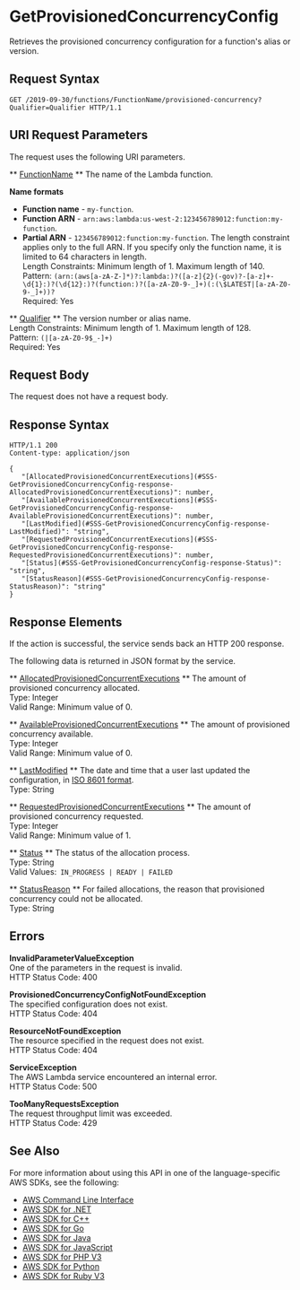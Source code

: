 # GetProvisionedConcurrencyConfig<a name="API_GetProvisionedConcurrencyConfig"></a>

Retrieves the provisioned concurrency configuration for a function's alias or version\.

## Request Syntax<a name="API_GetProvisionedConcurrencyConfig_RequestSyntax"></a>

```
GET /2019-09-30/functions/FunctionName/provisioned-concurrency?Qualifier=Qualifier HTTP/1.1
```

## URI Request Parameters<a name="API_GetProvisionedConcurrencyConfig_RequestParameters"></a>

The request uses the following URI parameters\.

 ** [FunctionName](#API_GetProvisionedConcurrencyConfig_RequestSyntax) **   <a name="SSS-GetProvisionedConcurrencyConfig-request-FunctionName"></a>
The name of the Lambda function\.  

**Name formats**
+  **Function name** \- `my-function`\.
+  **Function ARN** \- `arn:aws:lambda:us-west-2:123456789012:function:my-function`\.
+  **Partial ARN** \- `123456789012:function:my-function`\.
The length constraint applies only to the full ARN\. If you specify only the function name, it is limited to 64 characters in length\.  
Length Constraints: Minimum length of 1\. Maximum length of 140\.  
Pattern: `(arn:(aws[a-zA-Z-]*)?:lambda:)?([a-z]{2}(-gov)?-[a-z]+-\d{1}:)?(\d{12}:)?(function:)?([a-zA-Z0-9-_]+)(:(\$LATEST|[a-zA-Z0-9-_]+))?`   
Required: Yes

 ** [Qualifier](#API_GetProvisionedConcurrencyConfig_RequestSyntax) **   <a name="SSS-GetProvisionedConcurrencyConfig-request-Qualifier"></a>
The version number or alias name\.  
Length Constraints: Minimum length of 1\. Maximum length of 128\.  
Pattern: `(|[a-zA-Z0-9$_-]+)`   
Required: Yes

## Request Body<a name="API_GetProvisionedConcurrencyConfig_RequestBody"></a>

The request does not have a request body\.

## Response Syntax<a name="API_GetProvisionedConcurrencyConfig_ResponseSyntax"></a>

```
HTTP/1.1 200
Content-type: application/json

{
   "[AllocatedProvisionedConcurrentExecutions](#SSS-GetProvisionedConcurrencyConfig-response-AllocatedProvisionedConcurrentExecutions)": number,
   "[AvailableProvisionedConcurrentExecutions](#SSS-GetProvisionedConcurrencyConfig-response-AvailableProvisionedConcurrentExecutions)": number,
   "[LastModified](#SSS-GetProvisionedConcurrencyConfig-response-LastModified)": "string",
   "[RequestedProvisionedConcurrentExecutions](#SSS-GetProvisionedConcurrencyConfig-response-RequestedProvisionedConcurrentExecutions)": number,
   "[Status](#SSS-GetProvisionedConcurrencyConfig-response-Status)": "string",
   "[StatusReason](#SSS-GetProvisionedConcurrencyConfig-response-StatusReason)": "string"
}
```

## Response Elements<a name="API_GetProvisionedConcurrencyConfig_ResponseElements"></a>

If the action is successful, the service sends back an HTTP 200 response\.

The following data is returned in JSON format by the service\.

 ** [AllocatedProvisionedConcurrentExecutions](#API_GetProvisionedConcurrencyConfig_ResponseSyntax) **   <a name="SSS-GetProvisionedConcurrencyConfig-response-AllocatedProvisionedConcurrentExecutions"></a>
The amount of provisioned concurrency allocated\.  
Type: Integer  
Valid Range: Minimum value of 0\.

 ** [AvailableProvisionedConcurrentExecutions](#API_GetProvisionedConcurrencyConfig_ResponseSyntax) **   <a name="SSS-GetProvisionedConcurrencyConfig-response-AvailableProvisionedConcurrentExecutions"></a>
The amount of provisioned concurrency available\.  
Type: Integer  
Valid Range: Minimum value of 0\.

 ** [LastModified](#API_GetProvisionedConcurrencyConfig_ResponseSyntax) **   <a name="SSS-GetProvisionedConcurrencyConfig-response-LastModified"></a>
The date and time that a user last updated the configuration, in [ISO 8601 format](https://www.iso.org/iso-8601-date-and-time-format.html)\.  
Type: String

 ** [RequestedProvisionedConcurrentExecutions](#API_GetProvisionedConcurrencyConfig_ResponseSyntax) **   <a name="SSS-GetProvisionedConcurrencyConfig-response-RequestedProvisionedConcurrentExecutions"></a>
The amount of provisioned concurrency requested\.  
Type: Integer  
Valid Range: Minimum value of 1\.

 ** [Status](#API_GetProvisionedConcurrencyConfig_ResponseSyntax) **   <a name="SSS-GetProvisionedConcurrencyConfig-response-Status"></a>
The status of the allocation process\.  
Type: String  
Valid Values:` IN_PROGRESS | READY | FAILED` 

 ** [StatusReason](#API_GetProvisionedConcurrencyConfig_ResponseSyntax) **   <a name="SSS-GetProvisionedConcurrencyConfig-response-StatusReason"></a>
For failed allocations, the reason that provisioned concurrency could not be allocated\.  
Type: String

## Errors<a name="API_GetProvisionedConcurrencyConfig_Errors"></a>

 **InvalidParameterValueException**   
One of the parameters in the request is invalid\.  
HTTP Status Code: 400

 **ProvisionedConcurrencyConfigNotFoundException**   
The specified configuration does not exist\.  
HTTP Status Code: 404

 **ResourceNotFoundException**   
The resource specified in the request does not exist\.  
HTTP Status Code: 404

 **ServiceException**   
The AWS Lambda service encountered an internal error\.  
HTTP Status Code: 500

 **TooManyRequestsException**   
The request throughput limit was exceeded\.  
HTTP Status Code: 429

## See Also<a name="API_GetProvisionedConcurrencyConfig_SeeAlso"></a>

For more information about using this API in one of the language\-specific AWS SDKs, see the following:
+  [AWS Command Line Interface](https://docs.aws.amazon.com/goto/aws-cli/lambda-2015-03-31/GetProvisionedConcurrencyConfig) 
+  [AWS SDK for \.NET](https://docs.aws.amazon.com/goto/DotNetSDKV3/lambda-2015-03-31/GetProvisionedConcurrencyConfig) 
+  [AWS SDK for C\+\+](https://docs.aws.amazon.com/goto/SdkForCpp/lambda-2015-03-31/GetProvisionedConcurrencyConfig) 
+  [AWS SDK for Go](https://docs.aws.amazon.com/goto/SdkForGoV1/lambda-2015-03-31/GetProvisionedConcurrencyConfig) 
+  [AWS SDK for Java](https://docs.aws.amazon.com/goto/SdkForJava/lambda-2015-03-31/GetProvisionedConcurrencyConfig) 
+  [AWS SDK for JavaScript](https://docs.aws.amazon.com/goto/AWSJavaScriptSDK/lambda-2015-03-31/GetProvisionedConcurrencyConfig) 
+  [AWS SDK for PHP V3](https://docs.aws.amazon.com/goto/SdkForPHPV3/lambda-2015-03-31/GetProvisionedConcurrencyConfig) 
+  [AWS SDK for Python](https://docs.aws.amazon.com/goto/boto3/lambda-2015-03-31/GetProvisionedConcurrencyConfig) 
+  [AWS SDK for Ruby V3](https://docs.aws.amazon.com/goto/SdkForRubyV3/lambda-2015-03-31/GetProvisionedConcurrencyConfig) 